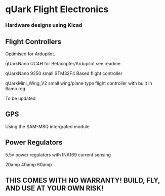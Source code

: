  # qUark Flight Electronics


 ### Hardware designs using Kicad

 ## Flight Controllers

Optimised for Ardupilot.

qUarkNano UC4H for Betacopter/Ardupilot see readme

qUarkNano 9250 small STM32F4 Based flight controller

qUarkMini_Wing_V2 small wing/plane type flight controller with built in 6amp reg

To be updated

 ## GPS

 Using the SAM-M8Q intergrated module

 ## Power Regulators

 5.5v power regulators with INA169 current sensing

 20amp 40amp 60amp

 ## THIS COMES WITH NO WARRANTY! BUILD, FLY, AND USE AT YOUR OWN RISK!
